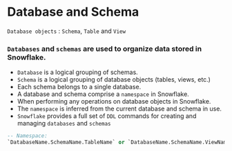 # Database and Schema

`Database objects` : `Schema`, `Table` and `View`

### `Databases` and `schemas` are used to organize data stored in Snowflake.
- `Database` is a logical grouping of schemas.
- `Schema` is a logical grouping of database objects (tables, views, etc.)
- Each schema belongs to a single database.
- A database and schema comprise a `namespace` in Snowflake.
- When performing any operations on database objects in Snowflake.
- The `namespace` is inferred from the current database and schema in use.
- `Snowflake` provides a full set of `DDL` commands for creating and managing `databases` and `schemas`

```sql
-- Namespace:
`DatabaseName.SchemaName.TableName` or `DatabaseName.SchemaName.ViewName`
```
